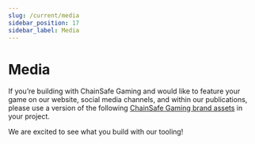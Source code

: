 ```yaml
---
slug: /current/media
sidebar_position: 17
sidebar_label: Media
---
```



# Media

If you’re building with ChainSafe Gaming and would like to feature your game on our website, social media channels, and within our publications, please use a version of the following [ChainSafe Gaming brand assets](v2Assets/csg-support-assets.zip) in your project.

We are excited to see what you build with our tooling!